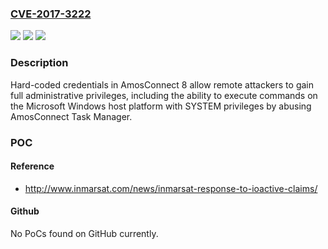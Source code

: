 ### [CVE-2017-3222](https://cve.mitre.org/cgi-bin/cvename.cgi?name=CVE-2017-3222)
![](https://img.shields.io/static/v1?label=Product&message=AmosConnect&color=blue)
![](https://img.shields.io/static/v1?label=Version&message=n%2Fa&color=blue)
![](https://img.shields.io/static/v1?label=Vulnerability&message=CWE-798&color=brighgreen)

### Description

Hard-coded credentials in AmosConnect 8 allow remote attackers to gain full administrative privileges, including the ability to execute commands on the Microsoft Windows host platform with SYSTEM privileges by abusing AmosConnect Task Manager.

### POC

#### Reference
- http://www.inmarsat.com/news/inmarsat-response-to-ioactive-claims/

#### Github
No PoCs found on GitHub currently.

